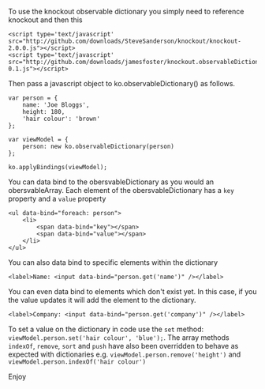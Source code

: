 To use the knockout observable dictionary you simply need to reference knockout and then this

    <script type='text/javascript' src="http://github.com/downloads/SteveSanderson/knockout/knockout-2.0.0.js"></script>
    <script type='text/javascript' src="http://github.com/downloads/jamesfoster/knockout.observableDictionary/knockout.observableDictionary-0.1.js"></script>

Then pass a javascript object to ko.observableDictionary() as follows.

    var person = {
        name: 'Joe Bloggs',
        height: 180,
        'hair colour': 'brown'
    };
    
    var viewModel = {
        person: new ko.observableDictionary(person)
    };
    
    ko.applyBindings(viewModel);

You can data bind to the obersvableDictionary as you would an obersvableArray. Each element of the obersvableDictionary has a `key` property and a `value` property

    <ul data-bind="foreach: person">
        <li>
            <span data-bind="key"></span>
            <span data-bind="value"></span>
        </li>
    </ul>

You can also data bind to specific elements within the dictionary

    <label>Name: <input data-bind="person.get('name')" /></label>

You can even data bind to elements which don't exist yet. In this case, if you the value updates it will add the element to the dictionary.

    <label>Company: <input data-bind="person.get('company')" /></label>

To set a value on the dictionary in code use the `set` method: `viewModel.person.set('hair colour', 'blue');`. The array methods `indexOf`, `remove`, `sort` and `push` have also been overridden to behave as expected with dictionaries e.g. `viewModel.person.remove('height')` and `viewModel.person.indexOf('hair colour')`

Enjoy

    